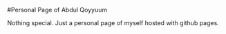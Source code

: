 #Personal Page of Abdul Qoyyuum

Nothing special. Just a personal page of myself hosted with github pages.

